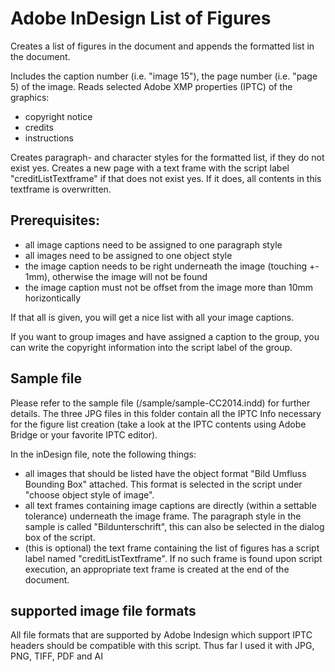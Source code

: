 Adobe InDesign List of Figures
=================================

Creates a list of figures in the document and appends the formatted list in the document.

Includes the caption number (i.e. "image 15"), the page number (i.e. "page 5) of the image. Reads selected Adobe XMP properties (IPTC) of the graphics:
- copyright notice
- credits
- instructions

Creates paragraph- and character styles for the formatted list, if they do not exist yes.
Creates a new page with a text frame with the script label "creditListTextframe" if that does not exist yes. If it does, all contents in this textframe is overwritten.

Prerequisites:
--------------------
- all image captions need to be assigned to one paragraph style
- all images need to be assigned to one object style
- the image caption needs to be right underneath the image (touching +- 1mm), otherwise the image will not be found
- the image caption must not be offset from the image more than 10mm horizontically

If that all is given, you will get a nice list with all your image captions.

If you want to group images and have assigned a caption to the group, you can write the copyright information into the script label of the group.

Sample file
--------------------
Please refer to the sample file (/sample/sample-CC2014.indd) for further details.
The three JPG files in this folder contain all the IPTC Info necessary for the figure list creation (take a look
at the IPTC contents using Adobe Bridge or your favorite IPTC editor).

In the inDesign file, note the following things:
- all images that should be listed have the object format "Bild Umfluss Bounding Box" attached. This format is selected in the script under "choose object style of image".
- all text frames containing image captions are directly (within a settable tolerance) underneath the image frame. The paragraph style in the sample is called "Bildunterschrift", this can also be selected in the dialog box of the script.
- (this is optional) the text frame containing the list of figures has a script label named "creditListTextframe". If no such frame is found upon script execution, an appropriate text frame is created at the end of the document.

supported image file formats
--------------------
All file formats that are supported by Adobe Indesign which support IPTC headers should be compatible with this script.
Thus far I used it with JPG, PNG, TIFF, PDF and AI